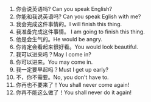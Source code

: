 1. 你会说英语吗? Can you speak English?
2. 你能和我说英语吗? Can you speak Eglish with me?
3. 我会完成这件事情的。I will finish this thing.
4. 我准备完成这件事情。	I am going to finish this thing.
5. 他是会生气的。He would be angry.
6. 你肯定会看起来很好看。You would look beautiful.
7. 我可以进来吗？May I come in?
8. 你可以进来。You may come in. 
9. 我一定要早起吗？Must I get up early?
10. 不，你不需要。No, you don't have to.
11. 你再也不要来了！You shall never come again!	
12. 你再不能这么做了！You shall never do it again!